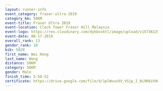 ```yaml
---
layout: runner-info 
event_category: fraser-ultra-2019 
category_km: 50KM 
event-title: Fraser Ultra 2019 
event-location: Clock Tower Fraser Hill Malaysia 
event-logo: https://res.cloudinary.com/dykbosktl/image/upload/v1573613535/Logo/logo_mfst7w.jpg
event-date: 08-17-2019 
overall_rank: 13
gender_rank: 10
bib: 5029
first_name: Wai Hong
last_name: Wong
distance: 50KM
category: 50KM
gender: Male
finish_time: 5-58-52
certificate: https://drive.google.com/file/d/1plWvuzXV_VSjp_I_Ni9R0ih9O9szXrx7/view?usp=sharing
---
```

